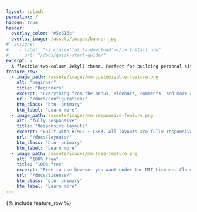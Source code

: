```yaml
---
layout: splash
permalink: /
hidden: true
header:
  overlay_color: "#5e616c"
  overlay_image: /assets/images/banner.jpg
#  actions:
#    - label: "<i class='fas fa-download'></i> Install now"
#      url: "/docs/quick-start-guide/"
excerpt: >
  A flexible two-column Jekyll theme. Perfect for building personal sites, blogs, and portfolios.<br />
feature_row:
  - image_path: /assets/images/mm-customizable-feature.png
    alt: "beginner"
    title: "Beginners"
    excerpt: "Everything from the menus, sidebars, comments, and more can be configured or set with YAML Front Matter."
    url: "/docs/configuration/"
    btn_class: "btn--primary"
    btn_label: "Learn more"
  - image_path: /assets/images/mm-responsive-feature.png
    alt: "fully responsive"
    title: "Responsive layouts"
    excerpt: "Built with HTML5 + CSS3. All layouts are fully responsive with helpers to augment your content."
    url: "/docs/layouts/"
    btn_class: "btn--primary"
    btn_label: "Learn more"
  - image_path: /assets/images/mm-free-feature.png
    alt: "100% free"
    title: "100% free"
    excerpt: "Free to use however you want under the MIT License. Clone it, fork it, customize it... whatever!"
    url: "/docs/license/"
    btn_class: "btn--primary"
    btn_label: "Learn more"      
---
```

{% include feature_row %}
